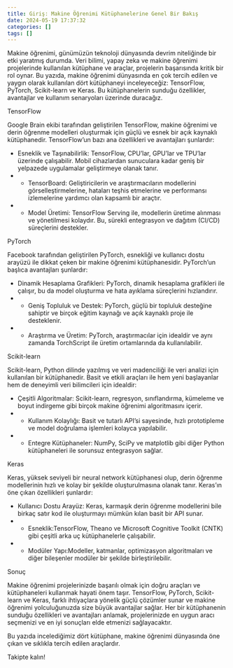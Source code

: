 ```yaml
---
title: Giriş: Makine Öğrenimi Kütüphanelerine Genel Bir Bakış
date: 2024-05-19 17:37:32
categories: []
tags: []
---
```

Makine öğrenimi, günümüzün teknoloji dünyasında devrim niteliğinde bir etki yaratmış durumda. Veri bilimi, yapay zeka ve makine öğrenimi projelerinde kullanılan kütüphane ve araçlar, projelerin başarısında kritik bir rol oynar. Bu yazıda, makine öğrenimi dünyasında en çok tercih edilen ve yaygın olarak kullanılan dört kütüphaneyi inceleyeceğiz: TensorFlow, PyTorch, Scikit-learn ve Keras. Bu kütüphanelerin sunduğu özellikler, avantajlar ve kullanım senaryoları üzerinde duracağız.

TensorFlow

Google Brain ekibi tarafından geliştirilen TensorFlow, makine öğrenimi ve derin öğrenme modelleri oluşturmak için güçlü ve esnek bir açık kaynaklı kütüphanedir. TensorFlow’un bazı ana özellikleri ve avantajları şunlardır:

*   Esneklik ve Taşınabilirlik: TensorFlow, CPU’lar, GPU’lar ve TPU’lar üzerinde çalışabilir. Mobil cihazlardan sunuculara kadar geniş bir yelpazede uygulamalar geliştirmeye olanak&nbsp;tanır.
*   - TensorBoard: Geliştiricilerin ve araştırmacıların modellerini görselleştirmelerine, hataları teşhis etmelerine ve performansı izlemelerine yardımcı olan kapsamlı bir&nbsp;araçtır.
*   - Model Üretimi: TensorFlow Serving ile, modellerin üretime alınması ve yönetilmesi kolaydır. Bu, sürekli entegrasyon ve dağıtım (CI/CD) süreçlerini destekler.

PyTorch

Facebook tarafından geliştirilen PyTorch, esnekliği ve kullanıcı dostu arayüzü ile dikkat çeken bir makine öğrenimi kütüphanesidir. PyTorch’un başlıca avantajları şunlardır:

*   Dinamik Hesaplama Grafikleri: PyTorch, dinamik hesaplama grafikleri ile çalışır, bu da model oluşturma ve hata ayıklama süreçlerini hızlandırır.
*   - Geniş Topluluk ve Destek: PyTorch, güçlü bir topluluk desteğine sahiptir ve birçok eğitim kaynağı ve açık kaynaklı proje ile desteklenir.
*   - Araştırma ve Üretim: PyTorch, araştırmacılar için idealdir ve aynı zamanda TorchScript ile üretim ortamlarında da kullanılabilir.

Scikit-learn

Scikit-learn, Python dilinde yazılmış ve veri madenciliği ile veri analizi için kullanılan bir kütüphanedir. Basit ve etkili araçları ile hem yeni başlayanlar hem de deneyimli veri bilimcileri için idealdir:

*   Çeşitli Algoritmalar: Scikit-learn, regresyon, sınıflandırma, kümeleme ve boyut indirgeme gibi birçok makine öğrenimi algoritmasını içerir.
*   - Kullanım Kolaylığı: Basit ve tutarlı API’si sayesinde, hızlı prototipleme ve model doğrulama işlemleri kolayca yapılabilir.
*   - Entegre Kütüphaneler: NumPy, SciPy ve matplotlib gibi diğer Python kütüphaneleri ile sorunsuz entegrasyon sağlar.

Keras

Keras, yüksek seviyeli bir neural network kütüphanesi olup, derin öğrenme modellerinin hızlı ve kolay bir şekilde oluşturulmasına olanak tanır. Keras’ın öne çıkan özellikleri şunlardır:

*   Kullanıcı Dostu Arayüz: Keras, karmaşık derin öğrenme modellerini bile birkaç satır kod ile oluşturmayı mümkün kılan basit bir API&nbsp;sunar.
*   - Esneklik:TensorFlow, Theano ve Microsoft Cognitive Toolkit (CNTK) gibi çeşitli arka uç kütüphanelerle çalışabilir.
*   - Modüler Yapı:Modeller, katmanlar, optimizasyon algoritmaları ve diğer bileşenler modüler bir şekilde birleştirilebilir.

Sonuç

Makine öğrenimi projelerinizde başarılı olmak için doğru araçları ve kütüphaneleri kullanmak hayati önem taşır. TensorFlow, PyTorch, Scikit-learn ve Keras, farklı ihtiyaçlara yönelik güçlü çözümler sunar ve makine öğrenimi yolculuğunuzda size büyük avantajlar sağlar. Her bir kütüphanenin sunduğu özellikleri ve avantajları anlamak, projelerinizde en uygun aracı seçmenizi ve en iyi sonuçları elde etmenizi sağlayacaktır.

Bu yazıda incelediğimiz dört kütüphane, makine öğrenimi dünyasında öne çıkan ve sıklıkla tercih edilen araçlardır.

Takipte kalın!

<img alt="" height="1" src="https://medium.com/_/stat?event=post.clientViewed&amp;referrerSource=full_rss&amp;postId=0bf3b15f441b" width="1"/>